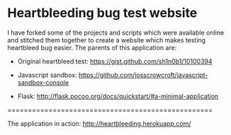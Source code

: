 Heartbleeding bug test website
==================================================


I have forked some of the projects and scripts which were available online and stitched them together to create a website which makes testing heartbleed bug easier. The parents of this application are:

* Original heartbleed test: https://gist.github.com/sh1n0b1/10100394

* Javascript sandbox: https://github.com/josscrowcroft/javascript-sandbox-console

* Flask: http://flask.pocoo.org/docs/quickstart/#a-minimal-application

==================================================

The application in action: http://heartbleeding.herokuapp.com/
